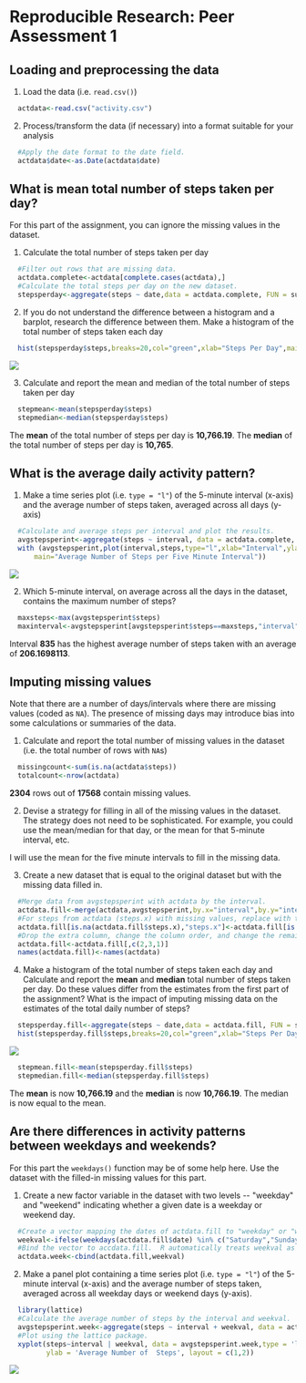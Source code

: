 # Reproducible Research: Peer Assessment 1


## Loading and preprocessing the data

1. Load the data (i.e. `read.csv()`)


```r
  actdata<-read.csv("activity.csv")
```

2. Process/transform the data (if necessary) into a format suitable for your analysis


```r
  #Apply the date format to the date field.
  actdata$date<-as.Date(actdata$date)
```

## What is mean total number of steps taken per day?
For this part of the assignment, you can ignore the missing values in
the dataset.

1. Calculate the total number of steps taken per day


```r
  #Filter out rows that are missing data.
  actdata.complete<-actdata[complete.cases(actdata),]
  #Calculate the total steps per day on the new dataset.
  stepsperday<-aggregate(steps ~ date,data = actdata.complete, FUN = sum)
```

2. If you do not understand the difference between a histogram and a barplot, research the difference between them. Make a histogram of the total number of steps taken each day


```r
  hist(stepsperday$steps,breaks=20,col="green",xlab="Steps Per Day",main="Total Number of Steps per Day")
```

![](PA1_template_files/figure-html/unnamed-chunk-4-1.png)

3. Calculate and report the mean and median of the total number of steps taken per day


```r
  stepmean<-mean(stepsperday$steps)
  stepmedian<-median(stepsperday$steps)
```

The **mean** of the total number of steps per day is **10,766.19**.  The **median** of the total number of steps per day is **10,765**.

## What is the average daily activity pattern?

1. Make a time series plot (i.e. `type = "l"`) of the 5-minute interval (x-axis) and the average number of steps taken, averaged across all days (y-axis)


```r
  #Calculate and average steps per interval and plot the results.
  avgstepsperint<-aggregate(steps ~ interval, data = actdata.complete, FUN = mean)
  with (avgstepsperint,plot(interval,steps,type="l",xlab="Interval",ylab="steps",
      main="Average Number of Steps per Five Minute Interval"))
```

![](PA1_template_files/figure-html/unnamed-chunk-6-1.png)

2. Which 5-minute interval, on average across all the days in the dataset, contains the maximum number of steps?


```r
  maxsteps<-max(avgstepsperint$steps)
  maxinterval<-avgstepsperint[avgstepsperint$steps==maxsteps,"interval"]
```

Interval **835** has the highest average number of steps taken with an average of **206.1698113**.

## Imputing missing values

Note that there are a number of days/intervals where there are missing
values (coded as `NA`). The presence of missing days may introduce
bias into some calculations or summaries of the data.

1. Calculate and report the total number of missing values in the dataset (i.e. the total number of rows with `NA`s)


```r
  missingcount<-sum(is.na(actdata$steps))
  totalcount<-nrow(actdata)
```

  **2304** rows out of **17568** contain missing values.

2. Devise a strategy for filling in all of the missing values in the dataset. The strategy does not need to be sophisticated. For example, you could use the mean/median for that day, or the mean for that 5-minute interval, etc.

  I will use the mean for the five minute intervals to fill in the missing data.

3. Create a new dataset that is equal to the original dataset but with the missing data filled in.


```r
  #Merge data from avgstepsperint with actdata by the interval.
  actdata.fill<-merge(actdata,avgstepsperint,by.x="interval",by.y="interval")
  #For steps from actdata (steps.x) with missing values, replace with the value from avgstepsperint (steps.y).
  actdata.fill[is.na(actdata.fill$steps.x),"steps.x"]<-actdata.fill[is.na(actdata.fill$steps.x),"steps.y"]
  #Drop the extra column, change the column order, and change the remaining column names back to their original names.
  actdata.fill<-actdata.fill[,c(2,3,1)]
  names(actdata.fill)<-names(actdata)
```

4. Make a histogram of the total number of steps taken each day and Calculate and report the **mean** and **median** total number of steps taken per day. Do these values differ from the estimates from the first part of the assignment? What is the impact of imputing missing data on the estimates of the total daily number of steps?


```r
  stepsperday.fill<-aggregate(steps ~ date,data = actdata.fill, FUN = sum)
  hist(stepsperday.fill$steps,breaks=20,col="green",xlab="Steps Per Day",main="Total Number of Steps per Day")
```

![](PA1_template_files/figure-html/unnamed-chunk-10-1.png)

```r
  stepmean.fill<-mean(stepsperday.fill$steps)
  stepmedian.fill<-median(stepsperday.fill$steps)
```

The **mean** is now **10,766.19** and the **median** is now **10,766.19**.  The median is now equal to the mean.

## Are there differences in activity patterns between weekdays and weekends?

For this part the `weekdays()` function may be of some help here. Use
the dataset with the filled-in missing values for this part.

1. Create a new factor variable in the dataset with two levels -- "weekday" and "weekend" indicating whether a given date is a weekday or weekend day.


```r
  #Create a vector mapping the dates of actdata.fill to "weekday" or "weekend".
  weekval<-ifelse(weekdays(actdata.fill$date) %in% c("Saturday","Sunday"),"weekend","weekday")
  #Bind the vector to accdata.fill.  R automatically treats weekval as a factor.
  actdata.week<-cbind(actdata.fill,weekval)
```

2. Make a panel plot containing a time series plot (i.e. `type = "l"`) of the 5-minute interval (x-axis) and the average number of steps taken, averaged across all weekday days or weekend days (y-axis).


```r
  library(lattice)
  #Calculate the average number of steps by the interval and weekval.
  avgstepsperint.week<-aggregate(steps ~ interval + weekval, data = actdata.week, FUN = mean)
  #Plot using the lattice package.
  xyplot(steps~interval | weekval, data = avgstepsperint.week,type = 'l', xlab = 'Interval',
         ylab = 'Average Number of  Steps', layout = c(1,2))
```

![](PA1_template_files/figure-html/unnamed-chunk-12-1.png)
